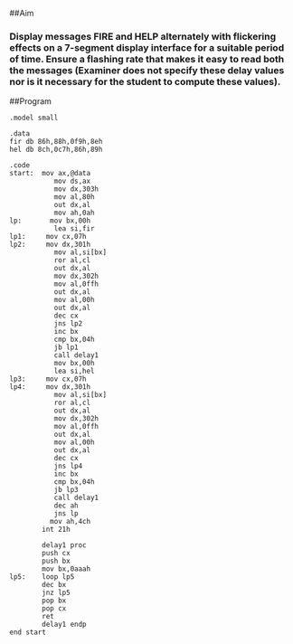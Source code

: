 ##Aim
### Display messages FIRE and HELP alternately with flickering effects on a 7-segment display interface for a suitable period of time. Ensure a flashing rate that makes it easy to read both the messages (Examiner does not specify these delay values nor is it necessary for the student to compute these values).

##Program

	.model small

	.data
	fir db 86h,88h,0f9h,8eh
	hel db 8ch,0c7h,86h,89h

	.code
	start:  mov ax,@data
			   mov ds,ax
			   mov dx,303h
			   mov al,80h
			   out dx,al
			   mov ah,0ah
	lp:       mov bx,00h
			   lea si,fir
	lp1:     mov cx,07h
	lp2:     mov dx,301h
			   mov al,si[bx]
			   ror al,cl
			   out dx,al
			   mov dx,302h
			   mov al,0ffh
			   out dx,al
			   mov al,00h
			   out dx,al
			   dec cx
			   jns lp2
			   inc bx
			   cmp bx,04h
			   jb lp1
			   call delay1
			   mov bx,00h
			   lea si,hel
	lp3:     mov cx,07h
	lp4:     mov dx,301h
			   mov al,si[bx]
			   ror al,cl
			   out dx,al
			   mov dx,302h
			   mov al,0ffh
			   out dx,al
			   mov al,00h
			   out dx,al
			   dec cx
			   jns lp4
			   inc bx
			   cmp bx,04h
			   jb lp3
			   call delay1
			   dec ah
			   jns lp
			  mov ah,4ch
			int 21h

			delay1 proc
			push cx
			push bx
			mov bx,0aaah
	lp5:    loop lp5
			dec bx
			jnz lp5
			pop bx
			pop cx
			ret
			delay1 endp
	end start